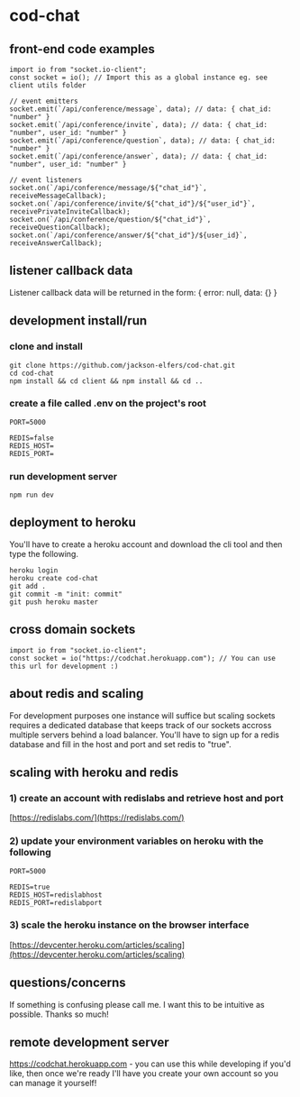 # cod-chat

## front-end code examples

```
import io from "socket.io-client";
const socket = io(); // Import this as a global instance eg. see client utils folder

// event emitters
socket.emit(`/api/conference/message`, data); // data: { chat_id: "number" }
socket.emit(`/api/conference/invite`, data); // data: { chat_id: "number", user_id: "number" }
socket.emit(`/api/conference/question`, data); // data: { chat_id: "number" }
socket.emit(`/api/conference/answer`, data); // data: { chat_id: "number", user_id: "number" }

// event listeners
socket.on(`/api/conference/message/${"chat_id"}`, receiveMessageCallback);
socket.on(`/api/conference/invite/${"chat_id"}/${"user_id"}`, receivePrivateInviteCallback);
socket.on(`/api/conference/question/${"chat_id"}`, receiveQuestionCallback);
socket.on(`/api/conference/answer/${"chat_id"}/${user_id}`, receiveAnswerCallback);
```

## listener callback data

Listener callback data will be returned in the form: { error: null, data: {} }

## development install/run

### clone and install

```
git clone https://github.com/jackson-elfers/cod-chat.git
cd cod-chat
npm install && cd client && npm install && cd ..
```

### create a file called .env on the project's root

```
PORT=5000

REDIS=false
REDIS_HOST=
REDIS_PORT=
```

### run development server

```
npm run dev
```

## deployment to heroku

You'll have to create a heroku account and download the cli tool and then type the following.

```
heroku login
heroku create cod-chat
git add .
git commit -m "init: commit"
git push heroku master
```

## cross domain sockets

```
import io from "socket.io-client";
const socket = io("https://codchat.herokuapp.com"); // You can use this url for development :)
```

## about redis and scaling

For development purposes one instance will suffice but scaling sockets requires a dedicated database that
keeps track of our sockets accross multiple servers behind a load balancer. You'll have to sign up for a
redis database and fill in the host and port and set redis to "true".

## scaling with heroku and redis

### 1) create an account with redislabs and retrieve host and port

[https://redislabs.com/](https://redislabs.com/)

### 2) update your environment variables on heroku with the following

```
PORT=5000

REDIS=true
REDIS_HOST=redislabhost
REDIS_PORT=redislabport
```

### 3) scale the heroku instance on the browser interface

[https://devcenter.heroku.com/articles/scaling](https://devcenter.heroku.com/articles/scaling)

## questions/concerns

If something is confusing please call me. I want this to be intuitive as possible. Thanks so much!

## remote development server

https://codchat.herokuapp.com - you can use this while developing if you'd like, then once we're
ready I'll have you create your own account so you can manage it yourself!
